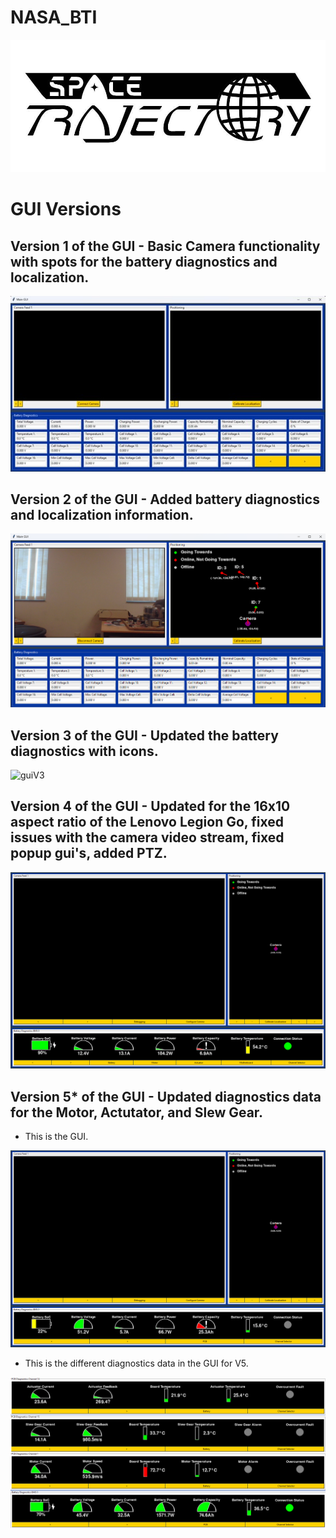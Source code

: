 # NASA_BTI
<img src="https://github.com/TjadenWright/NASA_BTI/blob/main/Media/Space Trajectory logo.jpg" alt="Space Trajectory" title="Space Trajectory" />

# GUI Versions
## Version 1 of the GUI - Basic Camera functionality with spots for the battery diagnostics and localization.
<img src="https://github.com/TjadenWright/NASA_BTI/blob/main/Media/guiV1.jpg" alt="guiV1" title="guiV1" />

## Version 2 of the GUI - Added battery diagnostics and localization information.
<img src="https://github.com/TjadenWright/NASA_BTI/blob/main/Media/guiV2.png" alt="guiV2" title="guiV2" />

## Version 3 of the GUI - Updated the battery diagnostics with icons.
<img src="https://github.com/TjadenWright/NASA_BTI/blob/main/Media/guiV3.gif" alt="guiV3" title="guiV3" />

## Version 4 of the GUI - Updated for the 16x10 aspect ratio of the Lenovo Legion Go, fixed issues with the camera video stream, fixed popup gui's, added PTZ.
<img src="https://github.com/TjadenWright/NASA_BTI/blob/main/Media/guiV4.png" alt="guiV4" title="guiV4" />

## Version 5* of the GUI - Updated diagnostics data for the Motor, Actutator, and Slew Gear. 
<ul>
  <li>This is the GUI.</li>
</ul>
<img src="https://github.com/TjadenWright/NASA_BTI/blob/main/Media/GUI_V5.png" alt="GUI V5" title="GUI V5" />

<ul>
  <li>This is the different diagnostics data in the GUI for V5.</li>
</ul>
<img src="https://github.com/TjadenWright/NASA_BTI/blob/main/Media/diagnostics data.png" alt="diagnostics data" title="diagnostics data" />



